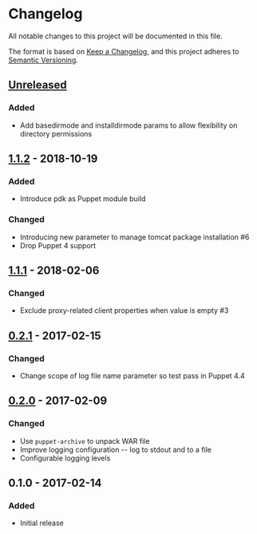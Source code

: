 # Changelog
All notable changes to this project will be documented in this file.

The format is based on [Keep a Changelog](https://keepachangelog.com/en/1.0.0/),
and this project adheres to [Semantic Versioning](https://semver.org/spec/v2.0.0.html).

## [Unreleased]

### Added
- Add basedirmode and installdirmode params to allow flexibility on directory permissions

## [1.1.2] - 2018-10-19

### Added
- Introduce pdk as Puppet module build

### Changed
- Introducing new parameter to manage tomcat package installation #6
- Drop Puppet 4 support

## [1.1.1] - 2018-02-06

### Changed
- Exclude proxy-related client properties when value is empty #3

## [0.2.1] - 2017-02-15

### Changed
- Change scope of log file name parameter so test pass in Puppet 4.4

## [0.2.0] - 2017-02-09

### Changed
- Use `puppet-archive` to unpack WAR file
- Improve logging configuration -- log to stdout and to a file
- Configurable logging levels

## 0.1.0 - 2017-02-14

### Added
- Initial release

[Unreleased]: https://github.com/shinesolutions/puppet-simianarmy/compare/1.1.2...HEAD
[1.1.2]: https://github.com/shinesolutions/puppet-simianarmy/compare/1.1.1...1.1.2
[1.1.1]: https://github.com/shinesolutions/puppet-simianarmy/compare/0.2.1...1.1.1
[0.2.1]: https://github.com/shinesolutions/puppet-simianarmy/compare/0.2.0...0.2.1
[0.2.0]: https://github.com/shinesolutions/puppet-simianarmy/compare/0.1.0...0.2.0
